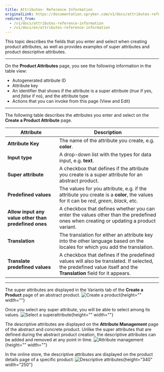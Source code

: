 ```yaml
---
title: Attributes- Reference Information
originalLink: https://documentation.spryker.com/v1/docs/attributes-reference-information
redirect_from:
  - /v1/docs/attributes-reference-information
  - /v1/docs/en/attributes-reference-information
---
```


This topic describes the fields that you enter and select when creating product attributes, as well as provides examples of super attributes and product descriptive attributes.
***
On the **Product Attributes** page, you see the following information in the table view:
* Autogenerated attribute ID
* Attribute key
* An identifier that shows if the attribute is a super attribute (_true_ if yes, and _false_ if no), and the attribute type
* Actions that you can invoke from this page (View and Edit)
***
The following table describes the attributes you enter and select on the **Create a Product Attribute** page.

| Attribute |Description |
| --- | --- |
| **Attribute Key** | The name of the attribute you create, e.g. **color**. |
| **Input type** |A drop-down list with the types for data input, e.g. **text**. |
| **Super attribute** |A checkbox that defines if the attribute you create is a super attribute for an abstract product.  |
| **Predefined values** | The values for you attribute, e.g. if the attribute you create is a **color**, the values for it can be _red_, _green_, _black_, etc. |
| **Allow input any value other than predefined ones** | A checkbox that defines whether you can enter the values other than the predefined ones when creating or updating a product variant. |
| **Translation** | The translation for either an attribute key into the other language based on the locales for which you add the translation.|
| **Translate predefined values** | A checkbox that defines if the predefined values will also be translated. If selected, the predefined value itself and the **Translation** field for it appears. |
***
The super attributes are displayed in the Variants tab of the **Create a Product** page of an abstract product. 
![Create a product](https://spryker.s3.eu-central-1.amazonaws.com/docs/User+Guides/Back+Office+User+Guides/Products/Products/Attributes/Attributes:+Reference+Information/create-product.png){height="" width=""}

Once you select any super attribute, you will be able to select among its values.
![Select a superattribute](https://spryker.s3.eu-central-1.amazonaws.com/docs/User+Guides/Back+Office+User+Guides/Products/Products/Attributes/Attributes:+Reference+Information/select-superattribute.png){height="" width=""}

The descriptive attributes are displayed on the **Attribute Management** page of the abstract and concrete product. Unlike the super attributes that are defined during the abstract product creation, the descriptive attributes can be added and removed at any point in time.
![Attribute management](https://spryker.s3.eu-central-1.amazonaws.com/docs/User+Guides/Back+Office+User+Guides/Products/Products/Attributes/Attributes:+Reference+Information/attribute-management.png){height="" width=""}

In the online store, the descriptive attributes are displayed on the product details page of a specific product:
![Descriptive attributes](https://spryker.s3.eu-central-1.amazonaws.com/docs/User+Guides/Back+Office+User+Guides/Products/Products/Attributes/Attributes:+Reference+Information/descriptive-attributes.png){height="340" width="250"}

